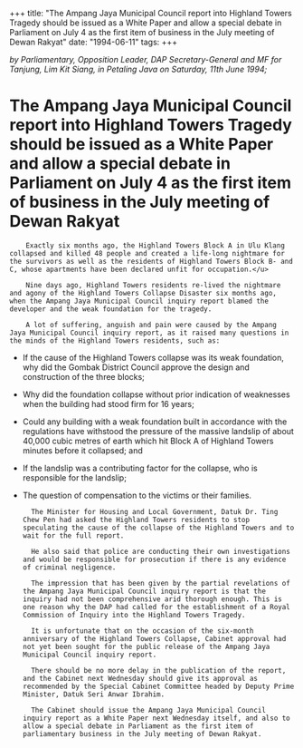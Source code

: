 +++ 
title: "The Ampang Jaya Municipal Council report into Highland Towers Tragedy should be issued as a White Paper and allow a special debate in Parliament on July 4 as the first item of business in the July meeting of Dewan Rakyat"
date: "1994-06-11"
tags:
+++

_by Parliamentary, Opposition Leader, DAP Secretary-General and MF for Tanjung, Lim Kit Siang, in Petaling Java on Saturday, 11th June 1994;_

# The Ampang Jaya Municipal Council report into Highland Towers Tragedy should be issued as a White Paper and allow a special debate in Parliament on July 4 as the first item of business in the July meeting of Dewan Rakyat

		Exactly six months ago, the Highland Towers Block A in Ulu Klang collapsed and killed 48 people and created a life-long nightmare for the survivors as well as the residents of Highland Towers Block B- and C, whose apartments have been declared unfit for occupation.</u>

		Nine days ago, Highland Towers residents re-lived the nightmare and agony of the Highland Towers Collapse Disaster six months ago, when the Ampang Jaya Municipal Council inquiry report blamed the developer and the weak foundation for the tragedy.

		A lot of suffering, anguish and pain were caused by the Ampang Jaya Municipal Council inquiry report, as it raised many questions in the minds of the Highland Towers residents, such as:

* If the cause of the Highland Towers collapse was its weak foundation, why did the Gombak District Council approve the design and construction of the three blocks;

* Why did the foundation collapse without prior indication of weaknesses when the building had stood firm for 16 years;

* Could any building with a weak foundation built in accordance with the regulations have withstood the pressure of the massive landslip of about 40,000 cubic metres of earth which hit Block A  of Highland Towers minutes before it collapsed; and

* If the landslip was a contributing factor for the collapse, who is responsible for the landslip;
* The question of compensation to the victims or their families.

		The Minister for Housing and Local Government, Datuk Dr. Ting Chew Pen had asked the Highland Towers residents to stop speculating the cause of the collapse of the Highland Towers and to wait for the full report.

		He also said that police are conducting their own investigations and would be responsible for prosecution if there is any evidence of criminal negligence.

		The impression that has been given by the partial revelations of the Ampang Jaya Municipal Council inquiry report is that the inquiry had not been comprehensive arid thorough enough. This is one reason why the DAP had called for the establishment of a Royal Commission of Inquiry into the Highland Towers Tragedy.

		It is unfortunate that on the occasion of the six-month anniversary of the Highland Towers Collapse, Cabinet approval had not yet been sought for the public release of the Ampang Jaya Municipal Council inquiry report.

		There should be no more delay in the publication of the report, and the Cabinet next Wednesday should give its approval as recommended by the Special Cabinet Committee headed by Deputy Prime Minister, Datuk Seri Anwar Ibrahim.

		The Cabinet should issue the Ampang Jaya Municipal Council inquiry report as a White Paper next Wednesday itself, and also to allow a special debate in Parliament as the first item of parliamentary business in the July meeting of Dewan Rakyat. 
 

